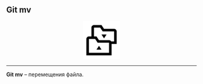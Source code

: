 ## Git mv

<p align="center">
<img src="../images/mv.png" width="100" title="image">
</p>

---

**Git mv** – перемещения файла.

